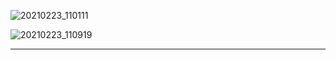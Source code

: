 ![20210223_110111](https://user-images.githubusercontent.com/78403443/121761332-10936880-cb6a-11eb-9cf8-7f942be6c9ac.png)

![20210223_110919](https://user-images.githubusercontent.com/78403443/121761346-2012b180-cb6a-11eb-8ed2-f9c54cf1d0fd.png)

---

